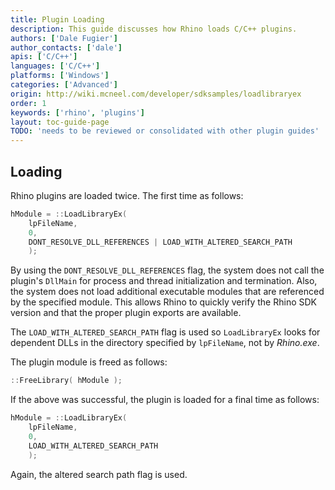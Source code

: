 ```yaml
---
title: Plugin Loading
description: This guide discusses how Rhino loads C/C++ plugins.
authors: ['Dale Fugier']
author_contacts: ['dale']
apis: ['C/C++']
languages: ['C/C++']
platforms: ['Windows']
categories: ['Advanced']
origin: http://wiki.mcneel.com/developer/sdksamples/loadlibraryex
order: 1
keywords: ['rhino', 'plugins']
layout: toc-guide-page
TODO: 'needs to be reviewed or consolidated with other plugin guides'
---
```


 
## Loading

Rhino plugins are loaded twice.  The first time as follows:

```cpp
hModule = ::LoadLibraryEx(
    lpFileName,
    0,
    DONT_RESOLVE_DLL_REFERENCES | LOAD_WITH_ALTERED_SEARCH_PATH
    );
```

By using the `DONT_RESOLVE_DLL_REFERENCES` flag, the system does not call the plugin's `DllMain` for process and thread initialization and termination.  Also, the system does not load additional executable modules that are referenced by the specified module.  This allows Rhino to quickly verify the Rhino SDK version and that the proper plugin exports are available.

The `LOAD_WITH_ALTERED_SEARCH_PATH` flag is used so `LoadLibraryEx` looks for dependent DLLs in the directory specified by `lpFileName`, not by *Rhino.exe*.

The plugin module is freed as follows:

```cpp
::FreeLibrary( hModule );
```

If the above was successful, the plugin is loaded for a final time as follows:

```cpp
hModule = ::LoadLibraryEx(
    lpFileName,
    0,
    LOAD_WITH_ALTERED_SEARCH_PATH
    );
```

Again, the altered search path flag is used.
